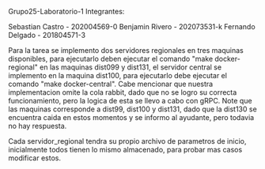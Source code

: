 Grupo25-Laboratorio-1
Integrantes:

Sebastian Castro - 202004569-0
Benjamin Rivero - 202073531-k
Fernando Delgado - 201804571-3

Para la tarea se implemento dos servidores regionales en tres maquinas disponibles, para ejecutarlo deben ejecutar el comando "make docker-regional" en las maquinas dist099 y dist131, el servidor central se implemento en la maquina dist100, para ejecutarlo debe ejecutar el comando "make docker-central". Cabe mencionar que nuestra implementacion omite la cola rabbit, dado que no se logro su correcta funcionamiento, pero la logica de esta se llevo a cabo con gRPC. Note que las maquinas corresponde a dist99, dist100 y dist131, dado que la dist130 se encuentra caida en estos momentos y se informo al ayudante, pero todavia no hay respuesta.

Cada servidor_regional tendra su propio archivo de parametros de inicio, inicialmente todos tienen lo mismo almacenado, para probar mas casos modificar estos.
